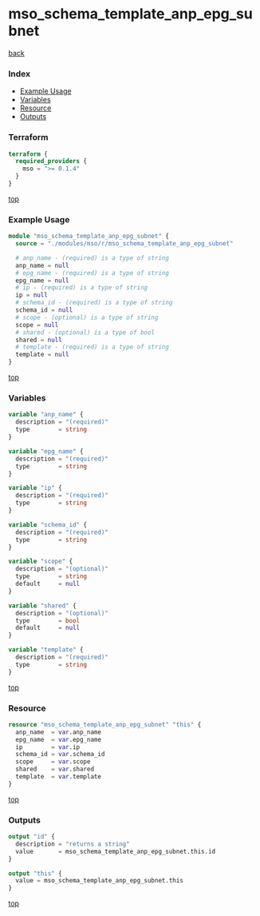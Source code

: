 # mso_schema_template_anp_epg_subnet

[back](../mso.md)

### Index

- [Example Usage](#example-usage)
- [Variables](#variables)
- [Resource](#resource)
- [Outputs](#outputs)

### Terraform

```terraform
terraform {
  required_providers {
    mso = ">= 0.1.4"
  }
}
```

[top](#index)

### Example Usage

```terraform
module "mso_schema_template_anp_epg_subnet" {
  source = "./modules/mso/r/mso_schema_template_anp_epg_subnet"

  # anp_name - (required) is a type of string
  anp_name = null
  # epg_name - (required) is a type of string
  epg_name = null
  # ip - (required) is a type of string
  ip = null
  # schema_id - (required) is a type of string
  schema_id = null
  # scope - (optional) is a type of string
  scope = null
  # shared - (optional) is a type of bool
  shared = null
  # template - (required) is a type of string
  template = null
}
```

[top](#index)

### Variables

```terraform
variable "anp_name" {
  description = "(required)"
  type        = string
}

variable "epg_name" {
  description = "(required)"
  type        = string
}

variable "ip" {
  description = "(required)"
  type        = string
}

variable "schema_id" {
  description = "(required)"
  type        = string
}

variable "scope" {
  description = "(optional)"
  type        = string
  default     = null
}

variable "shared" {
  description = "(optional)"
  type        = bool
  default     = null
}

variable "template" {
  description = "(required)"
  type        = string
}
```

[top](#index)

### Resource

```terraform
resource "mso_schema_template_anp_epg_subnet" "this" {
  anp_name  = var.anp_name
  epg_name  = var.epg_name
  ip        = var.ip
  schema_id = var.schema_id
  scope     = var.scope
  shared    = var.shared
  template  = var.template
}
```

[top](#index)

### Outputs

```terraform
output "id" {
  description = "returns a string"
  value       = mso_schema_template_anp_epg_subnet.this.id
}

output "this" {
  value = mso_schema_template_anp_epg_subnet.this
}
```

[top](#index)